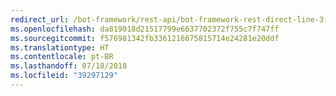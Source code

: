 ```yaml
---
redirect_url: /bot-framework/rest-api/bot-framework-rest-direct-line-3-0-concepts
ms.openlocfilehash: da819018d21517799e6637702372f755c7f747ff
ms.sourcegitcommit: f576981342fb3361216675815714e24281e20ddf
ms.translationtype: HT
ms.contentlocale: pt-BR
ms.lasthandoff: 07/18/2018
ms.locfileid: "39297129"
---
```

